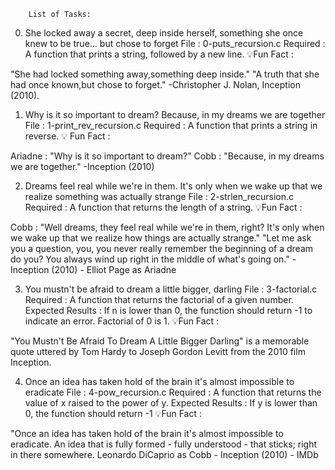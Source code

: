         List of Tasks:


0. She locked away a secret, deep inside herself, something she once knew to be true... but chose to forget
File : 0-puts_recursion.c
Required : A function that prints a string, followed by a new line.
💡Fun Fact :

"She had locked something away,something deep inside."
"A truth that she had once known,but chose to forget."
-Christopher J. Nolan, Inception (2010).


1. Why is it so important to dream? Because, in my dreams we are together
File : 1-print_rev_recursion.c
Required : A function that prints a string in reverse.
💡 Fun Fact :

Ariadne : "Why is it so important to dream?"
Cobb : "Because, in my dreams we are together."
-Inception (2010)


2. Dreams feel real while we're in them. It's only when we wake up that we realize something was actually strange
File : 2-strlen_recursion.c
Required : A function that returns the length of a string.
💡Fun Fact :

Cobb : "Well dreams, they feel real while we're in them, right? It's only when we wake up that we realize how things are actually strange."
"Let me ask you a question, you, you never really remember the beginning of a dream do you? You always wind up right in the middle of what's going on."
-Inception (2010) - Elliot Page as Ariadne


3. You mustn't be afraid to dream a little bigger, darling
File : 3-factorial.c
Required : A function that returns the factorial of a given number.
Expected Results :
If n is lower than 0, the function should return -1 to indicate an error.
Factorial of 0 is 1.
💡Fun Fact :

"You Mustn't Be Afraid To Dream A Little Bigger Darling" is a memorable quote uttered by Tom Hardy to Joseph Gordon Levitt from the 2010 film Inception.


4. Once an idea has taken hold of the brain it's almost impossible to eradicate
File : 4-pow_recursion.c
Required : A function that returns the value of x raised to the power of y.
Expected Results : If y is lower than 0, the function should return -1
💡Fun Fact :

"Once an idea has taken hold of the brain it's almost impossible to eradicate. An idea that is fully formed - fully understood - that sticks; right in there somewhere.
Leonardo DiCaprio as Cobb - Inception (2010) - IMDb
